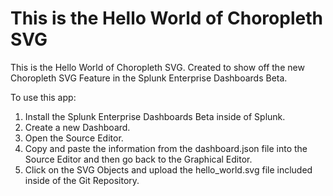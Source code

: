 # This is the Hello World of Choropleth SVG

This is the Hello World of Choropleth SVG. Created to show off the new Choropleth SVG Feature in the Splunk Enterprise Dashboards Beta. 

To use this app:

1. Install the Splunk Enterprise Dashboards Beta inside of Splunk. 
2. Create a new Dashboard. 
3. Open the Source Editor. 
4. Copy and paste the information from the dashboard.json file into the Source Editor and then go back to the Graphical Editor. 
5. Click on the SVG Objects and upload the hello_world.svg file included inside of the Git Repository. 
